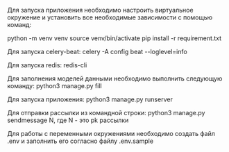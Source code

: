 Для запуска приложения необходимо настроить виртуальное окружение и установить все необходимые зависимости с помощью команд:

python -m venv venv 
source venv/bin/activate 
pip install -r requirement.txt

Для запуска celery-beat:
celery -A config beat --loglevel=info

Для запуска redis:
redis-cli

Для заполнения моделей данными необходимо выполнить следующую команду: 
python3 manage.py fill

Для запуска приложения: 
python3 manage.py runserver

Для отправки рассылки из командной строки:
python3 manage.py sendmessage N, где N - это pk рассылки 

Для работы с переменными окружениями необходимо создать файл .env и заполнить его согласно файлу .env.sample
